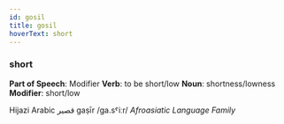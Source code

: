 ```yaml
---
id: gosil
title: gosil
hoverText: short
---
```


### short

**Part of Speech**: Modifier
**Verb**: to be short/low
**Noun**: shortness/lowness
**Modifier**: short/low

Hijazi Arabic قصير gaṣīr /ɡa.sˤiːr/
*Afroasiatic Language Family*